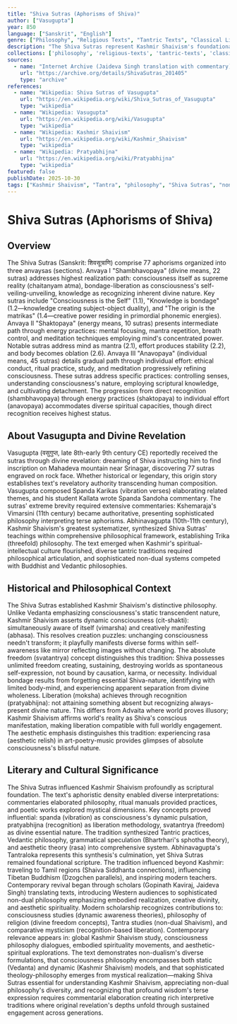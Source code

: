 ```yaml
---
title: "Shiva Sutras (Aphorisms of Shiva)"
author: ["Vasugupta"]
year: 850
language: ["Sanskrit", "English"]
genre: ["Philosophy", "Religious Texts", "Tantric Texts", "Classical Literature"]
description: "The Shiva Sutras represent Kashmir Shaivism's foundational text, presenting non-dual Shaiva philosophy through 77 cryptic aphorisms revealed to sage Vasugupta addressing consciousness as Shiva, recognition (pratyabhijna) as liberation path, and spontaneous divine nature's realization. Composed around 9th century CE, these profound sutras establish Trika philosophy's framework: consciousness (Shiva) as sole reality containing all manifestation as self-expression, individual limitation through maya creating apparent bondage, and liberation through recognizing one's essential Shiva-nature already present. The three sections (unmesa—awakening, shaktopaya—energy-means, anavopaya—individual-means) present progressive paths from direct recognition through energy practices to gradual individual effort, accommodating different spiritual capacities. Beyond cryptic aphorisms, commentaries (especially Kshemaraja's Vimarsini) elaborate profound philosophy: consciousness's dynamic self-awareness (vimarsha), absolute freedom (svatantrya), and world as consciousness's creative pulsation (spanda). The work profoundly influenced Kashmir Shaivism establishing it as sophisticated non-dual philosophy rivaling Advaita Vedanta while offering distinctive emphasis on consciousness's dynamic creative nature, divine embodiment, and aesthetic-mystical realization."
collections: ['philosophy', 'religious-texts', 'tantric-texts', 'classical-literature', 'kashmir-shaivism']
sources:
  - name: "Internet Archive (Jaideva Singh translation with commentary)"
    url: "https://archive.org/details/ShivaSutras_201405"
    type: "archive"
references:
  - name: "Wikipedia: Shiva Sutras of Vasugupta"
    url: "https://en.wikipedia.org/wiki/Shiva_Sutras_of_Vasugupta"
    type: "wikipedia"
  - name: "Wikipedia: Vasugupta"
    url: "https://en.wikipedia.org/wiki/Vasugupta"
    type: "wikipedia"
  - name: "Wikipedia: Kashmir Shaivism"
    url: "https://en.wikipedia.org/wiki/Kashmir_Shaivism"
    type: "wikipedia"
  - name: "Wikipedia: Pratyabhijna"
    url: "https://en.wikipedia.org/wiki/Pratyabhijna"
    type: "wikipedia"
featured: false
publishDate: 2025-10-30
tags: ["Kashmir Shaivism", "Tantra", "philosophy", "Shiva Sutras", "non-dualism", "consciousness", "Vasugupta", "medieval India", "public domain"]
---
```


# Shiva Sutras (Aphorisms of Shiva)

## Overview

The Shiva Sutras (Sanskrit: शिवसूत्राणि) comprise 77 aphorisms organized into three anvaysas (sections). Anvaya I "Shambhavopaya" (divine means, 22 sutras) addresses highest realization path: consciousness itself as supreme reality (chaitanyam atma), bondage-liberation as consciousness's self-veiling-unveiling, knowledge as recognizing inherent divine nature. Key sutras include "Consciousness is the Self" (1.1), "Knowledge is bondage" (1.2—knowledge creating subject-object duality), and "The origin is the matrikas" (1.4—creative power residing in primordial phonemic energies). Anvaya II "Shaktopaya" (energy means, 10 sutras) presents intermediate path through energy practices: mental focusing, mantra repetition, breath control, and meditation techniques employing mind's concentrated power. Notable sutras address mind as mantra (2.1), effort produces stability (2.2), and body becomes oblation (2.6). Anvaya III "Anavopaya" (individual means, 45 sutras) details gradual path through individual effort: ethical conduct, ritual practice, study, and meditation progressively refining consciousness. These sutras address specific practices: controlling senses, understanding consciousness's nature, employing scriptural knowledge, and cultivating detachment. The progression from direct recognition (shambhavopaya) through energy practices (shaktopaya) to individual effort (anavopaya) accommodates diverse spiritual capacities, though direct recognition receives highest status.

## About Vasugupta and Divine Revelation

Vasugupta (वसुगुप्त, late 8th-early 9th century CE) reportedly received the sutras through divine revelation: dreaming of Shiva instructing him to find inscription on Mahadeva mountain near Srinagar, discovering 77 sutras engraved on rock face. Whether historical or legendary, this origin story establishes text's revelatory authority transcending human composition. Vasugupta composed Spanda Karikas (vibration verses) elaborating related themes, and his student Kallata wrote Spanda Sandoha commentary. The sutras' extreme brevity required extensive commentaries: Kshemaraja's Vimarsini (11th century) became authoritative, presenting sophisticated philosophy interpreting terse aphorisms. Abhinavagupta (10th-11th century), Kashmir Shaivism's greatest systematizer, synthesized Shiva Sutras' teachings within comprehensive philosophical framework, establishing Trika (threefold) philosophy. The text emerged when Kashmir's spiritual-intellectual culture flourished, diverse tantric traditions required philosophical articulation, and sophisticated non-dual systems competed with Buddhist and Vedantic philosophies.

## Historical and Philosophical Context

The Shiva Sutras established Kashmir Shaivism's distinctive philosophy. Unlike Vedanta emphasizing consciousness's static transcendent nature, Kashmir Shaivism asserts dynamic consciousness (cit-shakti): simultaneously aware of itself (vimarsha) and creatively manifesting (abhasa). This resolves creation puzzles: unchanging consciousness needn't transform; it playfully manifests diverse forms within self-awareness like mirror reflecting images without changing. The absolute freedom (svatantrya) concept distinguishes this tradition: Shiva possesses unlimited freedom creating, sustaining, destroying worlds as spontaneous self-expression, not bound by causation, karma, or necessity. Individual bondage results from forgetting essential Shiva-nature, identifying with limited body-mind, and experiencing apparent separation from divine wholeness. Liberation (moksha) achieves through recognition (pratyabhijna): not attaining something absent but recognizing always-present divine nature. This differs from Advaita where world proves illusory; Kashmir Shaivism affirms world's reality as Shiva's conscious manifestation, making liberation compatible with full worldly engagement. The aesthetic emphasis distinguishes this tradition: experiencing rasa (aesthetic relish) in art-poetry-music provides glimpses of absolute consciousness's blissful nature.

## Literary and Cultural Significance

The Shiva Sutras influenced Kashmir Shaivism profoundly as scriptural foundation. The text's aphoristic density enabled diverse interpretations: commentaries elaborated philosophy, ritual manuals provided practices, and poetic works explored mystical dimensions. Key concepts proved influential: spanda (vibration) as consciousness's dynamic pulsation, pratyabhijna (recognition) as liberation methodology, svatantrya (freedom) as divine essential nature. The tradition synthesized Tantric practices, Vedantic philosophy, grammatical speculation (Bhartrhari's sphotha theory), and aesthetic theory (rasa) into comprehensive system. Abhinavagupta's Tantraloka represents this synthesis's culmination, yet Shiva Sutras remained foundational scripture. The tradition influenced beyond Kashmir: traveling to Tamil regions (Shaiva Siddhanta connections), influencing Tibetan Buddhism (Dzogchen parallels), and inspiring modern teachers. Contemporary revival began through scholars (Gopinath Kaviraj, Jaideva Singh) translating texts, introducing Western audiences to sophisticated non-dual philosophy emphasizing embodied realization, creative divinity, and aesthetic spirituality. Modern scholarship recognizes contributions to: consciousness studies (dynamic awareness theories), philosophy of religion (divine freedom concepts), Tantra studies (non-dual Shaivism), and comparative mysticism (recognition-based liberation). Contemporary relevance appears in: global Kashmir Shaivism study, consciousness philosophy dialogues, embodied spirituality movements, and aesthetic-spiritual explorations. The text demonstrates non-dualism's diverse formulations, that consciousness philosophy encompasses both static (Vedanta) and dynamic (Kashmir Shaivism) models, and that sophisticated theology-philosophy emerges from mystical realization—making Shiva Sutras essential for understanding Kashmir Shaivism, appreciating non-dual philosophy's diversity, and recognizing that profound wisdom's terse expression requires commentarial elaboration creating rich interpretive traditions where original revelation's depths unfold through sustained engagement across generations.
